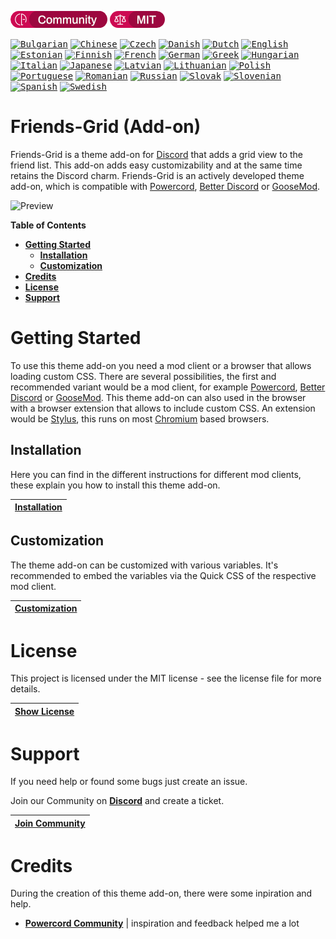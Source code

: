 [![Community](https://raw.githubusercontent.com/CorellanStoma/CorellanStoma/master/shields/community.png)](https://discord.gg/8W8E39Z)
[![License](https://raw.githubusercontent.com/CorellanStoma/CorellanStoma/master/shields/license.png)](https://github.com/CorellanStoma/Friends-Grid/blob/main/license)

<kbd>[<img title="Bulgarian" alt="Bulgarian" src="https://crearts-community.github.io/Assets/languages/bulgarian.png" width="40">](https://github.com/CorellanStoma/Friends-Grid/blob/main/.github/docs/01-readme/bulgarian.md)</kbd>
<kbd>[<img title="Chinese" alt="Chinese" src="https://crearts-community.github.io/Assets/languages/chinese.png" width="40">](https://github.com/CorellanStoma/Friends-Grid/blob/main/.github/docs/01-readme/chinese.md)</kbd>
<kbd>[<img title="Czech" alt="Czech" src="https://crearts-community.github.io/Assets/languages/czech.png" width="40">](https://github.com/CorellanStoma/Friends-Grid/blob/main/.github/docs/01-readme/czech.md)</kbd>
<kbd>[<img title="Danish" alt="Danish" src="https://crearts-community.github.io/Assets/languages/danish.png" width="40">](https://github.com/CorellanStoma/Friends-Grid/blob/main/.github/docs/01-readme/danish.md)</kbd>
<kbd>[<img title="Dutch" alt="Dutch" src="https://crearts-community.github.io/Assets/languages/dutch.png" width="40">](https://github.com/CorellanStoma/Friends-Grid/blob/main/.github/docs/01-readme/dutch.md)</kbd>
<kbd>[<img title="English" alt="English" src="https://crearts-community.github.io/Assets/languages/english.png" width="40">](https://github.com/CorellanStoma/Friends-Grid/blob/main/readme.md)</kbd>
<kbd>[<img title="Estonian" alt="Estonian" src="https://crearts-community.github.io/Assets/languages/estonian.png" width="40">](https://github.com/CorellanStoma/Friends-Grid/blob/main/.github/docs/01-readme/estonian.md)</kbd>
<kbd>[<img title="Finnish" alt="Finnish" src="https://crearts-community.github.io/Assets/languages/finnish.png" width="40">](https://github.com/CorellanStoma/Friends-Grid/blob/main/.github/docs/01-readme/finnish.md)</kbd>
<kbd>[<img title="French" alt="French" src="https://crearts-community.github.io/Assets/languages/french.png" width="40">](https://github.com/CorellanStoma/Friends-Grid/blob/main/.github/docs/01-readme/french.md)</kbd>
<kbd>[<img title="German" alt="German" src="https://crearts-community.github.io/Assets/languages/german.png" width="40">](https://github.com/CorellanStoma/Friends-Grid/blob/main/.github/docs/01-readme/german.md)</kbd>
<kbd>[<img title="Greek" alt="Greek" src="https://crearts-community.github.io/Assets/languages/greek.png" width="40">](https://github.com/CorellanStoma/Friends-Grid/blob/main/.github/docs/01-readme/greek.md)</kbd>
<kbd>[<img title="Hungarian" alt="Hungarian" src="https://crearts-community.github.io/Assets/languages/hungarian.png" width="40">](https://github.com/CorellanStoma/Friends-Grid/blob/main/.github/docs/01-readme/hungarian.md)</kbd>
<kbd>[<img title="Italian" alt="Italian" src="https://crearts-community.github.io/Assets/languages/italian.png" width="40">](https://github.com/CorellanStoma/Friends-Grid/blob/main/.github/docs/01-readme/italian.md)</kbd>
<kbd>[<img title="Japanese" alt="Japanese" src="https://crearts-community.github.io/Assets/languages/japanese.png" width="40">](https://github.com/CorellanStoma/Friends-Grid/blob/main/.github/docs/01-readme/japanese.md)</kbd>
<kbd>[<img title="Latvian" alt="Latvian" src="https://crearts-community.github.io/Assets/languages/latvian.png" width="40">](https://github.com/CorellanStoma/Friends-Grid/blob/main/.github/docs/01-readme/latvian.md)</kbd>
<kbd>[<img title="Lithuanian" alt="Lithuanian" src="https://crearts-community.github.io/Assets/languages/lithuanian.png" width="40">](https://github.com/CorellanStoma/Friends-Grid/blob/main/.github/docs/01-readme/lithuanian.md)</kbd>
<kbd>[<img title="Polish" alt="Polish" src="https://crearts-community.github.io/Assets/languages/polish.png" width="40">](https://github.com/CorellanStoma/Friends-Grid/blob/main/.github/docs/01-readme/polish.md)</kbd>
<kbd>[<img title="Portuguese" alt="Portuguese" src="https://crearts-community.github.io/Assets/languages/portuguese.png" width="40">](https://github.com/CorellanStoma/Friends-Grid/blob/main/.github/docs/01-readme/portuguese.md)</kbd>
<kbd>[<img title="Romanian" alt="Romanian" src="https://crearts-community.github.io/Assets/languages/romanian.png" width="40">](https://github.com/CorellanStoma/Friends-Grid/blob/main/.github/docs/01-readme/romanian.md)</kbd>
<kbd>[<img title="Russian" alt="Russian" src="https://crearts-community.github.io/Assets/languages/russian.png" width="40">](https://github.com/CorellanStoma/Friends-Grid/blob/main/.github/docs/01-readme/russian.md)</kbd>
<kbd>[<img title="Slovak" alt="Slovak" src="https://crearts-community.github.io/Assets/languages/slovak.png" width="40">](https://github.com/CorellanStoma/Friends-Grid/blob/main/.github/docs/01-readme/slovak.md)</kbd>
<kbd>[<img title="Slovenian" alt="Slovenian" src="https://crearts-community.github.io/Assets/languages/slovenian.png" width="40">](https://github.com/CorellanStoma/Friends-Grid/blob/main/.github/docs/01-readme/slovenian.md)</kbd>
<kbd>[<img title="Spanish" alt="Spanish" src="https://crearts-community.github.io/Assets/languages/spanish.png" width="40">](https://github.com/CorellanStoma/Friends-Grid/blob/main/.github/docs/01-readme/spanish.md)</kbd>
<kbd>[<img title="Swedish" alt="Swedish" src="https://crearts-community.github.io/Assets/languages/swedish.png" width="40">](https://github.com/CorellanStoma/Friends-Grid/blob/main/.github/docs/01-readme/swedish.md)</kbd>

# Friends-Grid (Add-on)

Friends-Grid is a theme add-on for [Discord](https://discord.com) that adds a grid view to the friend list. This add-on adds easy customizability and at the same time retains the Discord charm. Friends-Grid is an actively developed theme add-on, which is compatible with [Powercord](https://github.com/powercord-org/powercord), [Better Discord](https://github.com/BetterDiscord/BetterDiscord) or [GooseMod](https://github.com/GooseMod/GooseMod).

![Preview](https://crearts-community.github.io/Friends-Grid/assets/Preview/preview.png)  

**Table of Contents**

* [**Getting Started**](#getting-started)
  * [**Installation**](#installation)
  * [**Customization**](#customization)
* [**Credits**](#credits)
* [**License**](#license)
* [**Support**](#support)


# Getting Started

To use this theme add-on you need a mod client or a browser that allows loading custom CSS. There are several possibilities, the first and recommended variant would be a mod client, for example [Powercord](https://github.com/powercord-org/powercord), [Better Discord](https://github.com/BetterDiscord/BetterDiscord) or [GooseMod](https://github.com/GooseMod/GooseMod).
This theme add-on can also used in the browser with a browser extension that allows to include custom CSS. An extension would be [Stylus](https://github.com/openstyles/stylus), this runs on most [Chromium](https://github.com/chromium/chromium) based browsers.

## Installation

Here you can find in the different instructions for different mod clients, these explain you how to install this theme add-on.

|[Installation](https://github.com/CorellanStoma/Friends-Grid/blob/main/.github/docs/02-installation/english.md)|
|---|

## Customization

The theme add-on can be customized with various variables. It's recommended to embed the variables via the Quick CSS of the respective mod client.

|[Customization](https://github.com/CorellanStoma/Friends-Grid/blob/main/.github/docs/03-customizazion/english.md)|
|---|

# License

This project is licensed under the MIT license - see the license file for more details.

|[Show License](https://github.com/CorellanStoma/Friends-Grid/blob/main/license)|
|---|

# Support

If you need help or found some bugs just create an issue.

Join our Community on [**Discord**](https://discord.com/) and create a ticket.

|[Join Community](https://discord.gg/8W8E39Z)|
|---|

# Credits

During the creation of this theme add-on, there were some inpiration and help.

* [**Powercord Community**](https://discord.gg/powercord) | inspiration and feedback helped me a lot

